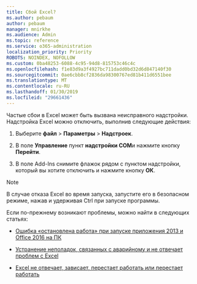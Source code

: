 ```yaml
---
title: Сбой Excel?
ms.author: pebaum
author: pebaum
manager: mnirkhe
ms.audience: Admin
ms.topic: reference
ms.service: o365-administration
localization_priority: Priority
ROBOTS: NOINDEX, NOFOLLOW
ms.custom: 0ba48253-6088-4c95-94d8-815753c46c4c
ms.openlocfilehash: f1e83d9a3f4927bc711dadd0bd32d6d847140f30
ms.sourcegitcommit: 0ae6cbb8cf2836da98300767ed81b411d6551bee
ms.translationtype: MT
ms.contentlocale: ru-RU
ms.lasthandoff: 01/30/2019
ms.locfileid: "29661436"
---
```

Частые сбои в Excel может быть вызвана неисправного надстройки. Надстройка Excel можно отключить, выполнив следующие действия:
  
1. Выберите **файл** \> **Параметры** \> **Надстроек**.
    
2. В поле **Управление** пункт **надстройки COM**и нажмите кнопку **Перейти**.
    
3. В поле Add-Ins снимите флажок рядом с пунктом надстройки, который вы хотите отключить и нажмите кнопку **ОК**.
    
> [!NOTE]
> В случае отказа Excel во время запуска, запустите его в безопасном режиме, нажав и удерживая Ctrl при запуске программы. 
  
Если по-прежнему возникают проблемы, можно найти в следующих статьях:
  
- [Ошибка «остановлена работа» при запуске приложения 2013 и Office 2016 на ПК](https://support.office.com/article/52bd7985-4e99-4a35-84c8-2d9b8301a2fa.aspx)
    
- [Устранение неполадок, связанных с аварийному и не отвечает проблем с Excel](https://support.microsoft.com/help/2758592/how-to-troubleshoot-crashing-and-not-responding-issues-with-excel)
    
- [Excel не отвечает, зависает, перестает работать или перестает работать](https://support.office.com/article/37e7d3c9-9e84-40bf-a805-4ca6853a1ff4.aspx)
    
